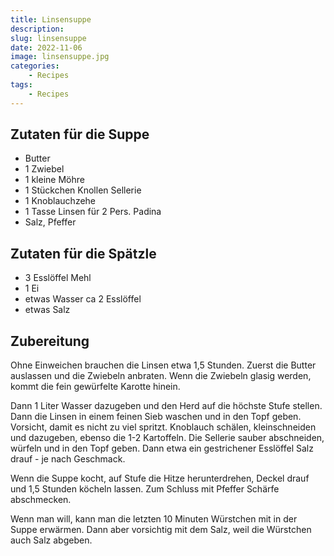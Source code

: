 ```yaml
---
title: Linsensuppe
description: 
slug: linsensuppe
date: 2022-11-06
image: linsensuppe.jpg
categories:
    - Recipes
tags:
    - Recipes
---
```


## Zutaten für die Suppe

- Butter
- 1 Zwiebel
- 1 kleine Möhre
- 1 Stückchen Knollen Sellerie
- 1 Knoblauchzehe
- 1 Tasse Linsen für 2 Pers. Padina
- Salz, Pfeffer

## Zutaten für die Spätzle

- 3 Esslöffel Mehl
- 1 Ei
- etwas Wasser ca 2 Esslöffel
- etwas Salz

## Zubereitung

Ohne Einweichen brauchen die Linsen etwa 1,5 Stunden.
Zuerst die Butter auslassen und die Zwiebeln anbraten.
Wenn die Zwiebeln glasig werden, kommt die fein gewürfelte Karotte hinein.

Dann 1 Liter Wasser dazugeben und den Herd auf die höchste Stufe stellen.
Dann die Linsen in einem feinen Sieb waschen und in den Topf geben.
Vorsicht, damit es nicht zu viel spritzt.
Knoblauch schälen, kleinschneiden und dazugeben, ebenso die 1-2 Kartoffeln.
Die Sellerie sauber abschneiden, würfeln und in den Topf geben.
Dann etwa ein gestrichener Esslöffel Salz drauf - je nach Geschmack.

Wenn die Suppe kocht, auf Stufe die Hitze herunterdrehen, Deckel drauf und 1,5 Stunden köcheln lassen.
Zum Schluss mit Pfeffer Schärfe abschmecken.

Wenn man will, kann man die letzten 10 Minuten Würstchen mit in der Suppe erwärmen.
Dann aber vorsichtig mit dem Salz, weil die Würstchen auch Salz abgeben.